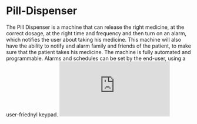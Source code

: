 # Pill-Dispenser


The Pill Dispenser is a machine that can release the right medicine, at the correct dosage, at the right time and frequency and then turn on an alarm, which notifies the user about taking his medicine. This machine will also have the ability to notify and alarm family and friends of the patient, to make sure that the patient takes his medicine. The machine is fully automated and programmable. Alarms and schedules can be set by the end-user, using a user-friednyl keypad. 
![alt text](https://github.com/waliddib095/Automatic-Drug-Dispenser/blob/main/Poster.pdf)
